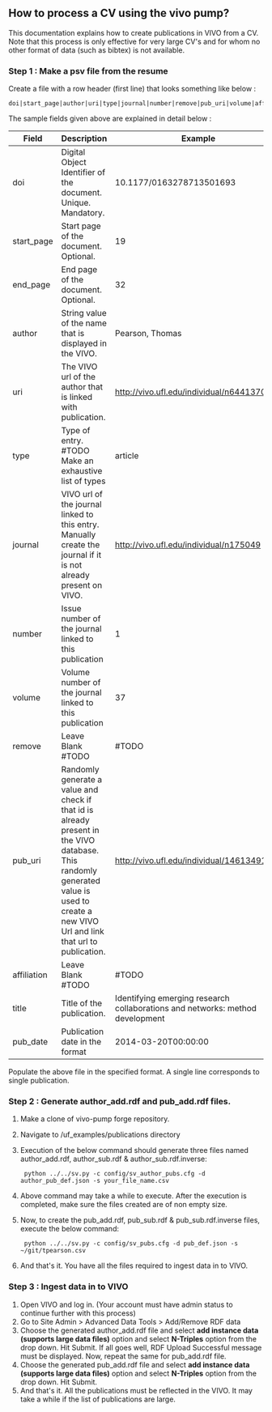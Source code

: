 
## How to process a CV using the vivo pump?

This documentation explains how to create publications in VIVO from a CV. Note that this process is only effective for very large CV's and for whom no other format of data (such as bibtex) is not available. 

### Step 1 : Make a psv file from the resume

Create a file with a row header (first line) that looks something like below :

    doi|start_page|author|uri|type|journal|number|remove|pub_uri|volume|affiliation|title|pub_date|end_page

  The sample fields given above are explained in detail below :
  
  Field | Description | Example
  --- | --- | ---
  doi         |   Digital Object Identifier of the document. Unique. Mandatory. | 10.1177/0163278713501693
  start_page  |   Start page of the document. Optional.                         | 19
  end_page    |   End page of the document. Optional.                           | 32
  author      |   String value of the name that is displayed in the VIVO.       | Pearson, Thomas
  uri         |   The VIVO url of the author that is linked with publication.   | http://vivo.ufl.edu/individual/n6441370166
  type        |   Type of entry. #TODO Make an exhaustive list of types         | article
  journal     |   VIVO url of the journal linked to this entry. Manually create the journal if it is not already present on VIVO.       | http://vivo.ufl.edu/individual/n175049
  number      |   Issue number of the journal linked to this publication        | 1
  volume      |   Volume number of the journal linked to this publication       | 37
  remove      |   Leave Blank #TODO                                             | #TODO
  pub_uri     |   Randomly generate a value and check if that id is already present in the VIVO database. This randomly generated value is used to create a new VIVO Url and link that url to publication. | http://vivo.ufl.edu/individual/1461349101
  affiliation |   Leave Blank #TODO                                             | #TODO
  title       |   Title of the publication.                                     | Identifying emerging research collaborations and networks: method development
  pub_date    |   Publication date in the format                                | 2014-03-20T00:00:00
  
  
Populate the above file in the specified format. A single line corresponds to single publication. 
  
### Step 2 : Generate author_add.rdf and pub_add.rdf files.

1. Make a clone of vivo-pump forge repository.
2. Navigate to  <repo>/uf_examples/publications directory
3. Execution of the below command should generate three files named author_add.rdf, author_sub.rdf & author_sub.rdf.inverse:
    
        python ../../sv.py -c config/sv_author_pubs.cfg -d author_pub_def.json -s your_file_name.csv
4. Above command may take a while to execute. After the execution is completed, make sure the files created are of non empty size.
5. Now, to create the pub_add.rdf, pub_sub.rdf & pub_sub.rdf.inverse files, execute the below command:

        python ../../sv.py -c config/sv_pubs.cfg -d pub_def.json -s ~/git/tpearson.csv
6. And that's it. You have all the files required to ingest data in to VIVO.


### Step 3 : Ingest data in to VIVO

1. Open VIVO and log in. (Your account must have admin status to continue further with this process)
2. Go to Site Admin > Advanced Data Tools > Add/Remove RDF data
3. Choose the generated author_add.rdf file and select **add instance data (supports large data files)** option and select **N-Triples** option from the drop down. Hit Submit. If all goes well, RDF Upload Successful message must be displayed. Now, repeat the same for pub_add.rdf file.
4. Choose the generated pub_add.rdf file and select **add instance data (supports large data files)** option and select **N-Triples** option from the drop down. Hit Submit.
5. And that's it. All the publications must be reflected in the VIVO. It may take a while if the list of publications are large. 
